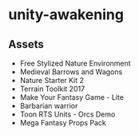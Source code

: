 # unity-awakening

## Assets
- Free Stylized Nature Environment
- Medieval Barrows and Wagons
- Nature Starter Kit 2
- Terrain Toolkit 2017
- Make Your Fantasy Game - Lite
- Barbarian warrior
- Toon RTS Units - Orcs Demo
- Mega Fantasy Props Pack
